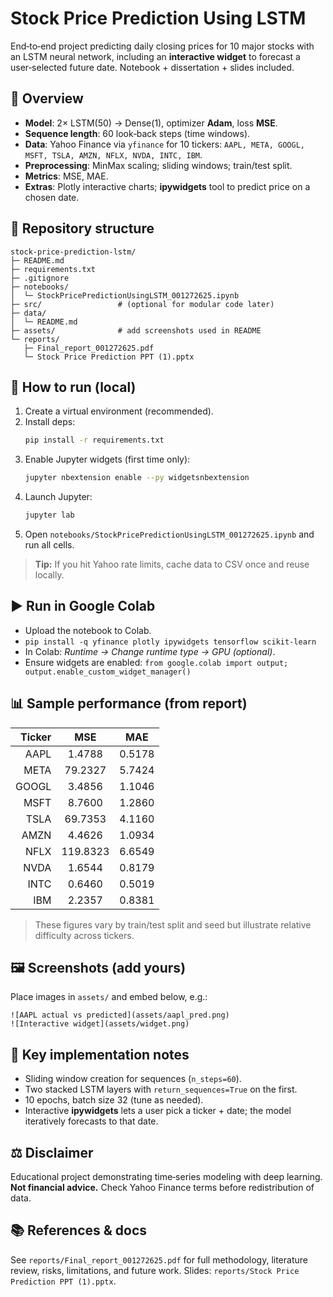 # Stock Price Prediction Using LSTM

End‑to‑end project predicting daily closing prices for 10 major stocks with an LSTM neural network, including an **interactive widget** to forecast a user‑selected future date. Notebook + dissertation + slides included.

## 🔎 Overview
- **Model**: 2× LSTM(50) → Dense(1), optimizer **Adam**, loss **MSE**.
- **Sequence length**: 60 look‑back steps (time windows).
- **Data**: Yahoo Finance via `yfinance` for 10 tickers: `AAPL, META, GOOGL, MSFT, TSLA, AMZN, NFLX, NVDA, INTC, IBM`.
- **Preprocessing**: MinMax scaling; sliding windows; train/test split.
- **Metrics**: MSE, MAE.
- **Extras**: Plotly interactive charts; **ipywidgets** tool to predict price on a chosen date.

## 📂 Repository structure
```
stock-price-prediction-lstm/
├─ README.md
├─ requirements.txt
├─ .gitignore
├─ notebooks/
│  └─ StockPricePredictionUsingLSTM_001272625.ipynb
├─ src/                 # (optional for modular code later)
├─ data/
│  └─ README.md
├─ assets/              # add screenshots used in README
└─ reports/
   ├─ Final_report_001272625.pdf
   └─ Stock Price Prediction PPT (1).pptx
```

## 🚀 How to run (local)
1. Create a virtual environment (recommended).
2. Install deps:
   ```bash
   pip install -r requirements.txt
   ```
3. Enable Jupyter widgets (first time only):
   ```bash
   jupyter nbextension enable --py widgetsnbextension
   ```
4. Launch Jupyter:
   ```bash
   jupyter lab
   ```
5. Open `notebooks/StockPricePredictionUsingLSTM_001272625.ipynb` and run all cells.

> **Tip:** If you hit Yahoo rate limits, cache data to CSV once and reuse locally.

## ▶️ Run in Google Colab
- Upload the notebook to Colab.
- `pip install -q yfinance plotly ipywidgets tensorflow scikit-learn`
- In Colab: *Runtime → Change runtime type → GPU (optional)*.
- Ensure widgets are enabled: `from google.colab import output; output.enable_custom_widget_manager()`

## 📊 Sample performance (from report)
| Ticker | MSE    | MAE    |
|-------:|:------:|:------:|
| AAPL   | 1.4788 | 0.5178 |
| META   | 79.2327| 5.7424 |
| GOOGL  | 3.4856 | 1.1046 |
| MSFT   | 8.7600 | 1.2860 |
| TSLA   | 69.7353| 4.1160 |
| AMZN   | 4.4626 | 1.0934 |
| NFLX   |119.8323| 6.6549 |
| NVDA   | 1.6544 | 0.8179 |
| INTC   | 0.6460 | 0.5019 |
| IBM    | 2.2357 | 0.8381 |

> These figures vary by train/test split and seed but illustrate relative difficulty across tickers.

## 🖼️ Screenshots (add yours)
Place images in `assets/` and embed below, e.g.:
```
![AAPL actual vs predicted](assets/aapl_pred.png)
![Interactive widget](assets/widget.png)
```

## 🧩 Key implementation notes
- Sliding window creation for sequences (`n_steps=60`).
- Two stacked LSTM layers with `return_sequences=True` on the first.
- 10 epochs, batch size 32 (tune as needed).
- Interactive **ipywidgets** lets a user pick a ticker + date; the model iteratively forecasts to that date.

## ⚖️ Disclaimer
Educational project demonstrating time‑series modeling with deep learning. **Not financial advice.** Check Yahoo Finance terms before redistribution of data.

## 📚 References & docs
See `reports/Final_report_001272625.pdf` for full methodology, literature review, risks, limitations, and future work. Slides: `reports/Stock Price Prediction PPT (1).pptx`.
